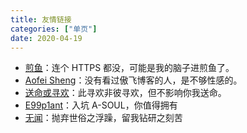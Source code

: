 ```yaml
---
title: 友情链接
categories: ["单页"]
date: 2020-04-19
---
```


- [煎鱼](https://eddycjy.com/)：连个 HTTPS 都没，可能是我的脑子进煎鱼了。
- [Aofei Sheng](https://aofeisheng.com/)：没有看过傲飞博客的人，是不够性感的。
- [送命或寻欢](https://xunhuan.me/)：此寻欢非彼寻欢，但不影响你我送命。
- [E99p1ant](https://github.red/)：入坑 A-SOUL，你值得拥有
- [无闻](https://unknwon.cn/)：抛弃世俗之浮躁，留我钻研之刻苦

